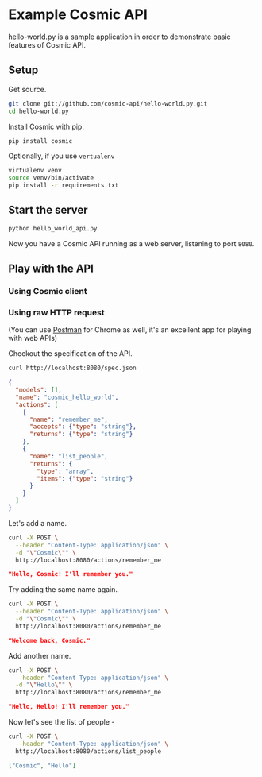 Example Cosmic API
==============

hello-world.py is a sample application in order to demonstrate basic features of Cosmic API.

## Setup

Get source.

```bash
git clone git://github.com/cosmic-api/hello-world.py.git
cd hello-world.py
```

Install Cosmic with pip.

```bash
pip install cosmic
```

Optionally, if you use `vertualenv`

```bash
virtualenv venv
source venv/bin/activate
pip install -r requirements.txt
```

## Start the server

```bash
python hello_world_api.py
```

Now you have a Cosmic API running as a web server, listening to port `8080`.

## Play with the API

### Using Cosmic client



### Using raw HTTP request

(You can use [Postman](https://chrome.google.com/webstore/detail/postman-rest-client/fdmmgilgnpjigdojojpjoooidkmcomcm?hl=en) for Chrome as well, it's an excellent app for playing with web APIs)

Checkout the specification of the API.

```bash
curl http://localhost:8080/spec.json
```
```json
{
  "models": [], 
  "name": "cosmic_hello_world", 
  "actions": [
    {
      "name": "remember_me",
      "accepts": {"type": "string"},
      "returns": {"type": "string"}
    }, 
    {
      "name": "list_people",
      "returns": {
        "type": "array",
        "items": {"type": "string"}
      }
    }
  ]
}
```

Let's add a name.

```bash
curl -X POST \
  --header "Content-Type: application/json" \
  -d "\"Cosmic\"" \
  http://localhost:8080/actions/remember_me
```
```json
"Hello, Cosmic! I'll remember you."
```

Try adding the same name again.

```bash
curl -X POST \
  --header "Content-Type: application/json" \
  -d "\"Cosmic\"" \
  http://localhost:8080/actions/remember_me
```
```json
"Welcome back, Cosmic."
```

Add another name.

```bash
curl -X POST \
  --header "Content-Type: application/json" \
  -d "\"Hello\"" \
  http://localhost:8080/actions/remember_me
```
```json
"Hello, Hello! I'll remember you."
```

Now let's see the list of people -

```bash
curl -X POST \
  --header "Content-Type: application/json" \
  http://localhost:8080/actions/list_people
```
```json
["Cosmic", "Hello"]
```

